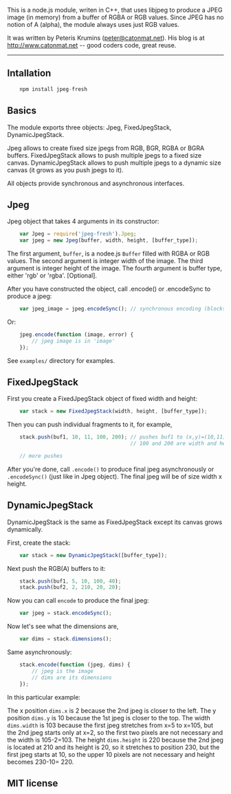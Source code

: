 This is a node.js module, writen in C++, that uses libjpeg to produce a JPEG
image (in memory) from a buffer of RGBA or RGB values. Since JPEG has no notion
of A (alpha), the module always uses just RGB values.

It was written by Peteris Krumins (peter@catonmat.net).
His blog is at http://www.catonmat.net  --  good coders code, great reuse.

------------------------------------------------------------------------------

## Intallation
```js
    npm install jpeg-fresh
```

## Basics

The module exports three objects: Jpeg, FixedJpegStack, DynamicJpegStack.

Jpeg allows to create fixed size jpegs from RGB, BGR, RGBA or BGRA buffers.
FixedJpegStack allows to push multiple jpegs to a fixed size canvas.
DynamicJpegStack allows to push multiple jpegs to a dynamic size canvas (it
grows as you push jpegs to it).

All objects provide synchronous and asynchronous interfaces.

## Jpeg

Jpeg object that takes 4 arguments in its constructor:

```js
    var Jpeg = require('jpeg-fresh').Jpeg;
    var jpeg = new Jpeg(buffer, width, height, [buffer_type]);
```

The first argument, `buffer`, is a nodee.js `Buffer` filled with RGBA or RGB
values.
The second argument is integer width of the image.
The third argument is integer height of the image.
The fourth argument is buffer type, either 'rgb' or 'rgba'. [Optional].

After you have constructed the object, call .encode() or .encodeSync to produce
a jpeg:
```js
    var jpeg_image = jpeg.encodeSync(); // synchronous encoding (blocks node.js)
```
Or:
```js
    jpeg.encode(function (image, error) {
        // jpeg image is in 'image'
    });
```
See `examples/` directory for examples.


## FixedJpegStack

First you create a FixedJpegStack object of fixed width and height:
```js
    var stack = new FixedJpegStack(width, height, [buffer_type]);
```
Then you can push individual fragments to it, for example,
```js
    stack.push(buf1, 10, 11, 100, 200); // pushes buf1 to (x,y)=(10,11)
                                        // 100 and 200 are width and height.

    // more pushes
```
After you're done, call `.encode()` to produce final jpeg asynchronously or
`.encodeSync()` (just like in Jpeg object). The final jpeg will be of size
width x height.


## DynamicJpegStack

DynamicJpegStack is the same as FixedJpegStack except its canvas grows dynamically.

First, create the stack:
```js
    var stack = new DynamicJpegStack([buffer_type]);
```
Next push the RGB(A) buffers to it:
```js
    stack.push(buf1, 5, 10, 100, 40);
    stack.push(buf2, 2, 210, 20, 20);
```
Now you can call `encode` to produce the final jpeg:
```js
    var jpeg = stack.encodeSync();
```
Now let's see what the dimensions are,
```js
    var dims = stack.dimensions();
```
Same asynchronously:
```js
    stack.encode(function (jpeg, dims) {
        // jpeg is the image
        // dims are its dimensions
    });
```
In this particular example:

The x position `dims.x` is 2 because the 2nd jpeg is closer to the left.
The y position `dims.y` is 10 because the 1st jpeg is closer to the top.
The width `dims.width` is 103 because the first jpeg stretches from x=5 to
x=105, but the 2nd jpeg starts only at x=2, so the first two pixels are not
necessary and the width is 105-2=103.
The height `dims.height` is 220 because the 2nd jpeg is located at 210 and
its height is 20, so it stretches to position 230, but the first jpeg starts
at 10, so the upper 10 pixels are not necessary and height becomes 230-10= 220.

## MIT license
